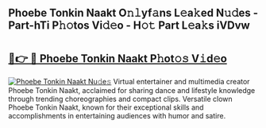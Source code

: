 ## Phoebe Tonkin Naakt O𝚗𝚕yf𝚊ns L𝚎a𝚔ed N𝚞𝚍es - Part-hTi P𝚑𝚘tos Vi𝚍𝚎o - H𝚘𝚝 Part L𝚎a𝚔s iVDvw

# <h2><a href="http://kf2h1j.oniu.top/?m=Phoebe+Tonkin+Naakt">🔗👉 🔴 Phoebe Tonkin Naakt P𝚑ot𝚘𝚜 V𝚒d𝚎o</a></h2>

[![Phoebe Tonkin Naakt Nu𝚍e𝚜](https://i.imgur.com/0qMVB7G.gif)](http://kf2h1j.oniu.top/?m=Phoebe+Tonkin+Naakt)
Virtual entertainer and multimedia creator Phoebe Tonkin Naakt, acclaimed for sharing dance and lifestyle knowledge through trending choreographies and compact clips. Versatile clown Phoebe Tonkin Naakt, known for their exceptional skills and accomplishments in entertaining audiences with humor and satire.  
